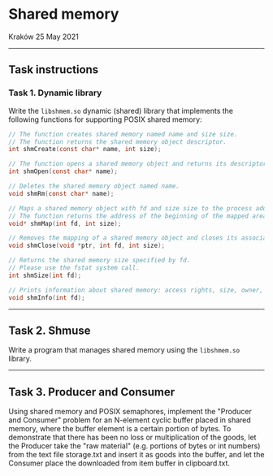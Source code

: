 # Shared memory

Kraków 25 May 2021

---

## Task instructions

### Task 1. Dynamic library

Write the `libshmem.so` dynamic (shared) library that implements the following functions for supporting POSIX shared memory:

```c
// The function creates shared memory named name and size size.
// The function returns the shared memory object descriptor.
int shmCreate(const char* name, int size);

// The function opens a shared memory object and returns its descriptor.
int shmOpen(const char* name);

// Deletes the shared memory object named name.
void shmRm(const char* name);

// Maps a shared memory object with fd and size size to the process address space.
// The function returns the address of the beginning of the mapped area of shared memory.
void* shmMap(int fd, int size);

// Removes the mapping of a shared memory object and closes its associated descriptor.
void shmClose(void *ptr, int fd, int size);

// Returns the shared memory size specified by fd.
// Please use the fstat system call.
int shmSize(int fd);

// Prints information about shared memory: access rights, size, owner, etc.
void shmInfo(int fd);
```

---

## Task 2. Shmuse

Write a program that manages shared memory using the `libshmem.so` library.

---

## Task 3. Producer and Consumer

Using shared memory and POSIX semaphores, implement the "Producer and Consumer" problem for an N-element cyclic buffer placed in shared memory, where the buffer element is a certain portion of bytes. To demonstrate that there has been no loss or multiplication of the goods, let the Producer take the "raw material" (e.g. portions of bytes or int numbers) from the text file storage.txt and insert it as goods into the buffer, and let the Consumer place the downloaded from item buffer in clipboard.txt.
